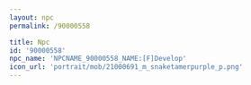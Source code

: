 ```yaml
---
layout: npc
permalink: /90000558

title: Npc
id: '90000558'
npc_name: 'NPCNAME_90000558_NAME:[F]Develop'
icon_url: 'portrait/mob/21000691_m_snaketamerpurple_p.png'
---
```

